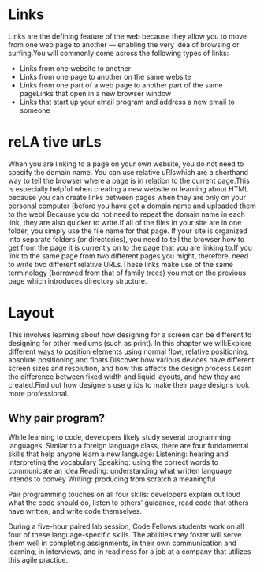 # Links
Links are the defining feature of the web because they allow you to move from one web page to another — enabling the very idea of browsing or surfing.You will commonly come across the following types of links:  
  + Links from one website to another
+ Links from one page to another on the same website
+  Links from one part of a web page to another part of the same   
    pageLinks that open in a new browser window
+ Links that start up your email program and address a new email to someone  

# reLA tive urLs
When you are linking to a page on your own website, you do not need to specify the domain name. You can use relative uRlswhich are a shorthand way to tell the browser where a page is in relation to the current page.This is especially helpful when creating a new website or learning about HTML because you can create links between pages when they are only on your personal computer (before you have got a domain name and uploaded them to the web).Because you do not need to repeat the domain name in each link, they are also quicker to write.If all of the files in your site are in one folder, you simply use the file name for that page. If your site is organized into separate folders (or directories), you need to tell the browser how to get from the page it is currently on to the page that you are linking to.If you link to the same page from two different pages you might, therefore, need to write two different relative URLs.These links make use of the same terminology (borrowed from that of family trees) you met on the previous page which introduces directory structure.

# Layout
This involves learning about how designing for a screen can be different to designing for other mediums (such as print). In this chapter we will:Explore different ways to position elements using normal flow, relative positioning, absolute positioning and floats.Discover how various devices have different screen sizes and resolution, and how this affects the design process.Learn the difference between fixed width and liquid layouts, and how they are created.Find out how designers use grids to make their page designs look more professional.

## Why pair program?
While learning to code, developers likely study several programming languages. Similar to a foreign language class, there are four fundamental skills that help anyone learn a new language: Listening: hearing and interpreting the vocabulary Speaking: using the correct words to communicate an idea Reading: understanding what written language intends to convey Writing: producing from scratch a meaningful

Pair programming touches on all four skills: developers explain out loud what the code should do, listen to others’ guidance, read code that others have written, and write code themselves.

During a five-hour paired lab session, Code Fellows students work on all four of these language-specific skills. The abilities they foster will serve them well in completing assignments, in their own communication and learning, in interviews, and in readiness for a job at a company that utilizes this agile practice.
